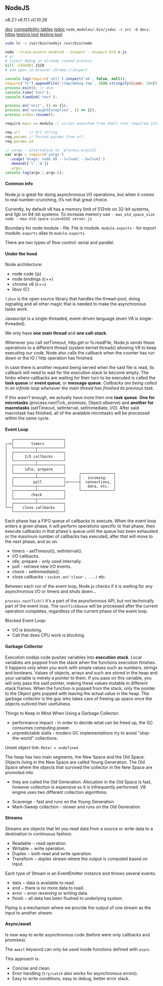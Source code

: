 NodeJS
-
*v8.2.1*
*v6.11.1*
*v0.10.26*

[doc](https://nodejs.org/en/)
[compatibility tables](http://node.green/)
[jsdoc](http://usejsdoc.org/) `node_modules/.bin/jsdoc -r src -d docs`.
[https](https://github.com/cn007b/my/blob/master/ed/nodejs.express/examples/coursera.passport/bin/www#L42)
[testing tool](https://github.com/cucumber/cucumber-js)
[testing tool](https://pptr.dev/)

````sh
sudo ln -s /usr/bin/nodejs /usr/bin/node
````

````sh
node --trace-events-enabled --inspect --inspect-brk x.js
# or
# inject debug in already runned process
kill -SIGUSR1 2128
# and open in browser chrome://inspect
````
````js
console.log(require('util').inspect('ok', false, null));
require('fs').appendFile('/tmp/debug.tmp', JSON.stringify({code: 204}) + "\n"); // tail -f /tmp/debug.tmp
process.exit(); // die;
console.time('test');
console.timeEnd('test');

process.on('exit', () => {});
process.on('uncaughtException', () => {});
process.stdin.resume();

require.main == module // script executed from shell (not required into another script)
````

````js
req.url    // Url string.
req.params // Parsed params from url.
req.params.id

// yargs - alternative to `process.argv[2]`
var argv = require('yargs')
  .usage('Usage: node $0 --l=[num] --b=[num]')
  .demand(['l','b'])
  .argv;
console.log(argv.l,argv.b);
````

#### Common info

Node.js is great for doing asynchronous I/O operations,
but when it comes to real number-crunching, it’s not that great choice.

Currently, by default v8 has a memory limit of 512mb on 32-bit systems,
and 1gb on 64-bit systems.
To increase memory use `--max_old_space_size`
`node --max-old-space-size=8192 server.js`

Boundary for node module - file. File is module.
`module.exports` - for export module.
`exports` alias to `module.exports`.

There are two types of flow control: serial and parallel.

#### Under the hood

Node architecture:
* node code (js)
* node bindings (c++)
* chrome v8 (c++)
* libuv (C)

`libuv` is the open source library that handles the thread-pool,
doing signaling and all other magic that is needed to make the asynchronous tasks work.

Javascript is a single-threaded, event-driven language (even V8 is single-threaded).

We only have **one main thread** and **one call-stack**.

Whenever you call setTimeout, http.get or fs.readFile,
Node.js sends these operations to a different thread (system kernel threads)
allowing V8 to keep executing our code.
Node also calls the callback when the counter has run down
or the IO / http operation has finished.

In case there is another request being served when the said file is read,
its callback will need to wait for the execution stack to become empty.
The limbo where callbacks are waiting for their turn to be executed
is called the **task queue** or **event queue**, or **message queue**.
*Callbacks are being called in an infinite loop whenever the main thread has finished its previous task.*

If this wasn’t enough, we actually have more then one **task queue**.
**One for microtasks** (process.nextTick, promises, Object.observe)
and **another for macrotasks** (setTimeout, setInterval, setImmediate, I/O).
After said macrotask has finished, all of the available microtasks will be processed within the same cycle.

#### Event Loop

````
   ┌───────────────────────┐
┌─>│        timers         │
│  └──────────┬────────────┘
│  ┌──────────┴────────────┐
│  │     I/O callbacks     │
│  └──────────┬────────────┘
│  ┌──────────┴────────────┐
│  │     idle, prepare     │
│  └──────────┬────────────┘      ┌───────────────┐
│  ┌──────────┴────────────┐      │   incoming:   │
│  │         poll          │<─────┤  connections, │
│  └──────────┬────────────┘      │   data, etc.  │
│  ┌──────────┴────────────┐      └───────────────┘
│  │        check          │
│  └──────────┬────────────┘
│  ┌──────────┴────────────┐
└──┤    close callbacks    │
   └───────────────────────┘
````

Each phase has a FIFO queue of callbacks to execute.
When the event loop enters a given phase, it will perform operations specific to that phase,
then execute callbacks in that phase's queue
until the queue has been exhausted or the maximum number of callbacks has executed,
after that will move to the next phase, and so on.

* timers - setTimeout(), setInterval().
* I/O callbacks.
* idle, prepare - only used internally.
* poll - retrieve new I/O events.
* check - setImmediate().
* close callbacks - `socket.on('close', ...)` etc.

Between each run of the event loop,
Node.js checks if it is waiting for any asynchronous I/O or timers and shuts down...

`process.nextTick()` it's a part of the asynchronous API,
but not technically part of the event loop.
The `nextTickQueue` will be processed after the current operation completes,
regardless of the current phase of the event loop.

Blocked Event Loop:
* I/O is blocking.
* Call that does CPU work is blocking.

#### Garbage Collector

Execution nodejs code pushes variables into **execution stack**.
Local variables are popped from the stack when the functions execution finishes.
It happens only when you work with simple values such as numbers, strings and booleans.
Values of objects, arrays and such are stored in the heap and your variable is merely a pointer to them.
If you pass on this variable, you will only pass the said pointer,
making these values mutable in different stack frames.
When the function is popped from the stack,
only the pointer to the Object gets popped with leaving the actual value in the heap.
The garbage collector is the guy who takes care of freeing up space once the objects outlived their usefulness.

Things to Keep in Mind When Using a Garbage Collector:
* performance impact - in order to decide what can be freed up, the GC consumes computing power.
* unpredictable stalls - modern GC implementations try to avoid "stop-the-world" collections.

Unset object link: `Mater = undefined`.

The heap has two main segments, the New Space and the Old Space.
Objects living in the New Space are called Young Generation.
The Old Space where the objects that survived the collector in the New Space are promoted into
- they are called the Old Generation.
Allocation in the Old Space is fast, however collection is expensive so it is infrequently performed.
V8 engine uses two different collection algorithms:

* Scavenge - fast and runs on the Young Generation
* Mark-Sweep collection - slower and runs on the Old Generation.

#### Streams

Streams are objects that let you read data from a source
or write data to a destination in continuous fashion.

* Readable − read operation.
* Writable − write operation.
* Duplex − both read and write operation.
* Transform − duplex stream where the output is computed based on input.

Each type of Stream is an EventEmitter instance and throws several events:
* data − data is available to read.
* end − there is no more data to read.
* error − error receiving or writing data.
* finish − all data has been flushed to underlying system.

Piping is a mechanism where we provide the output of one stream as the input to another stream.

#### Async/await

Is new way to write asynchronous code (before were only callbacks and promises).

The `await` keyword can only be used inside functions defined with `async`.

This approach is:
* Concise and clean.
* Error handling (`try/catch` also works for asynchronous errors).
* Easy to write conditions, easy to debug, better error stack.
